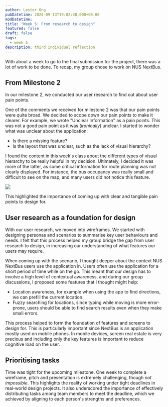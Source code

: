 ```yaml
---
author: Lester Ong
pubDatetime: 2024-09-13T19:02:38.000+08:00
modDatetime: 
title: "Week 5: From research to design"
featured: false
draft: false
tags:
  - week 5
description: third individual reflection
---
```


With about a week to go to the final submission for the project, there was a lot of work to be done. To recap, my group chose to work on NUS NextBus.

## From Milestone 2

In our milestone 2, we conducted our user research to find out about user pain points.

One of the comments we received for milestone 2 was that our pain points were quite broad. We decided to scope down our pain points to make it clearer. For example, we wrote "Unclear Information" as a pain points. This was not a good pain point as it was (*ironically*) unclear. I started to wonder what was unclear about the application:

- Is there a missing feature?
- Is the layout that was unclear, such as the lack of visual hierarchy?

I found the content in this week's class about the different types of visual hierarchy to be really helpful in my decision. Ultimately, I decided it was more of the latter, as some critical information for route planning was not clearly displayed. For instance, the bus occupancy was really small and difficult to see on the map, and many users did not notice this feature.

![](@assets/images/week5-map.jpg)

This highlighted the importance of coming up with clear and tangible pain points to design for.

## User research as a foundation for design

With our user research, we moved into wireframes. We started with designing personas and scenarios to summarise key user behaviours and needs. I felt that this process helped my group bridge the gap from user research to design, in increasing our understanding of what features our users may require. 

When coming up with the scenario, I thought deeper about the context NUS NextBus users use the application in. Users often use the application for a short period of time while on the go. This meant that our design has to involve a high level of contextual awareness, and during our group discussions, I proposed some features that I thought might help:

- Location awareness, for example when using the app to find directions, we can prefill the current location.
- Fuzzy searching for locations, since typing while moving is more error-prone, users should be able to find search results even when they make small errors.

This process helped to form the foundation of features and screens to design for. This is particularly important since NextBus is an application mostly used on mobile phones. In mobile devices, screen real estate is very precious and including only the key features is important to reduce cognitive load on the user.

## Prioritising tasks

Time was tight for the upcoming milestone. One week to complete a wireframe, pitch and presentation is extremely challenging, though *not impossible*. This highlights the reality of working under tight deadlines in real-world design projects. It also underscored the importance of effectively distributing tasks among team members to meet the deadline, which we achieved by aligning to each person's strengths and preferences.
